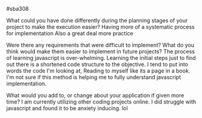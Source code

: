 #sba308



What could you have done differently during the planning stages of your project to make the execution easier?
Having more of a systematic process for implementation
Also a great deal more practice 


Were there any requirements that were difficult to implement? What do you think would make them easier to implement in future projects?
The process of learning javascript is over-whelming. Learning the initial steps just to find out there is a shortened code structure to the objective. 
I tend to put into words the code I'm looking at, Reading to myself like its a page in a book. I'm not sure if this method is helping me to fully understand javascript implementation. 


What would you add to, or change about your application if given more time?
I am currently utilizing other coding projects online. I did struggle with javascript and found it to be anxiety inducing. lol


